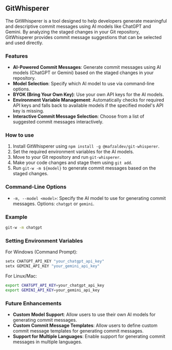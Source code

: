 ## GitWhisperer

The GitWhisperer is a tool designed to help developers generate meaningful and descriptive commit messages using AI models like ChatGPT and Gemini. By analyzing the staged changes in your Git repository, GitWhisperer provides commit message suggestions that can be selected and used directly.

### Features

- **AI-Powered Commit Messages**: Generate commit messages using AI models (ChatGPT or Gemini) based on the staged changes in your repository.
- **Model Selection**: Specify which AI model to use via command-line options.
- **BYOK (Bring Your Own Key)**: Use your own API keys for the AI models.
- **Environment Variable Management**: Automatically checks for required API keys and falls back to available models if the specified model's API key is missing.
- **Interactive Commit Message Selection**: Choose from a list of suggested commit messages interactively.

### How to use

1. Install GitWhisperer using `npm install -g @mafzaldev/git-whisperer`.
2. Set the required environment variables for the AI models.
3. Move to your Git repository and run `git-whisperer`.
4. Make your code changes and stage them using `git add`.
5. Run `git-w -m ${model}` to generate commit messages based on the staged changes.

### Command-Line Options

- `-m, --model <model>`: Specify the AI model to use for generating commit messages. Options: `chatgpt` or `gemini`.

### Example

```bash
git-w -m chatgpt
```

### Setting Environment Variables

For Windows (Command Prompt):

```bash
setx CHATGPT_API_KEY "your_chatgpt_api_key"
setx GEMINI_API_KEY "your_gemini_api_key"
```

For Linux/Mac:

```bash
export CHATGPT_API_KEY=your_chatgpt_api_key
export GEMINI_API_KEY=your_gemini_api_key
```

### Future Enhancements

- **Custom Model Support**: Allow users to use their own AI models for generating commit messages.
- **Custom Commit Message Templates**: Allow users to define custom commit message templates for generating commit messages.
- **Support for Multiple Languages**: Enable support for generating commit messages in multiple languages.
